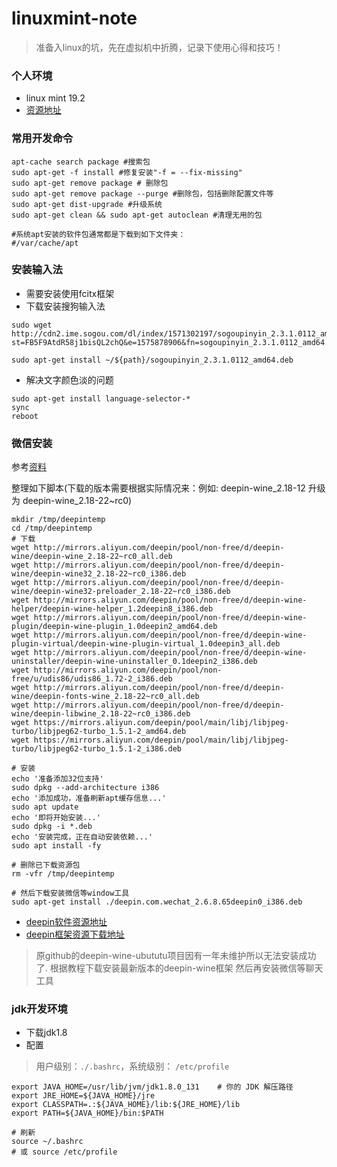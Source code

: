 # linuxmint-note
> 准备入linux的坑，先在虚拟机中折腾，记录下使用心得和技巧！


### 个人环境

+ linux mint 19.2
+ [资源地址](https://mirrors.tuna.tsinghua.edu.cn/linuxmint-cd/stable/19.2/)


### 常用开发命令

``` shell
apt-cache search package #搜索包
sudo apt-get -f install #修复安装"-f = --fix-missing"
sudo apt-get remove package # 删除包
sudo apt-get remove package --purge #删除包，包括删除配置文件等
sudo apt-get dist-upgrade #升级系统
sudo apt-get clean && sudo apt-get autoclean #清理无用的包

#系统apt安装的软件包通常都是下载到如下文件夹：
#/var/cache/apt
```

### 安装输入法

+ 需要安装使用fcitx框架
+ 下载安装搜狗输入法
``` shell
sudo wget http://cdn2.ime.sogou.com/dl/index/1571302197/sogoupinyin_2.3.1.0112_amd64.deb?st=FB5F9AtdR58j1bisQL2chQ&e=1575878906&fn=sogoupinyin_2.3.1.0112_amd64.deb

sudo apt-get install ~/${path}/sogoupinyin_2.3.1.0112_amd64.deb
```

+ 解决文字颜色淡的问题
```
sudo apt-get install language-selector-*
sync
reboot
```

### 微信安装

参考[资料](https://forum.ubuntu.org.cn/viewtopic.php?f=73&p=3217021&sid=6194a64cefc1f4c5ac43dcd8729ca3c8)

整理如下脚本(下载的版本需要根据实际情况来：例如: deepin-wine_2.18-12 升级为 deepin-wine_2.18-22~rc0)
``` shell
mkdir /tmp/deepintemp
cd /tmp/deepintemp
# 下载
wget http://mirrors.aliyun.com/deepin/pool/non-free/d/deepin-wine/deepin-wine_2.18-22~rc0_all.deb
wget http://mirrors.aliyun.com/deepin/pool/non-free/d/deepin-wine/deepin-wine32_2.18-22~rc0_i386.deb
wget http://mirrors.aliyun.com/deepin/pool/non-free/d/deepin-wine/deepin-wine32-preloader_2.18-22~rc0_i386.deb
wget http://mirrors.aliyun.com/deepin/pool/non-free/d/deepin-wine-helper/deepin-wine-helper_1.2deepin8_i386.deb
wget http://mirrors.aliyun.com/deepin/pool/non-free/d/deepin-wine-plugin/deepin-wine-plugin_1.0deepin2_amd64.deb
wget http://mirrors.aliyun.com/deepin/pool/non-free/d/deepin-wine-plugin-virtual/deepin-wine-plugin-virtual_1.0deepin3_all.deb
wget http://mirrors.aliyun.com/deepin/pool/non-free/d/deepin-wine-uninstaller/deepin-wine-uninstaller_0.1deepin2_i386.deb
wget http://mirrors.aliyun.com/deepin/pool/non-free/u/udis86/udis86_1.72-2_i386.deb
wget http://mirrors.aliyun.com/deepin/pool/non-free/d/deepin-wine/deepin-fonts-wine_2.18-22~rc0_all.deb
wget http://mirrors.aliyun.com/deepin/pool/non-free/d/deepin-wine/deepin-libwine_2.18-22~rc0_i386.deb
wget https://mirrors.aliyun.com/deepin/pool/main/libj/libjpeg-turbo/libjpeg62-turbo_1.5.1-2_amd64.deb
wget https://mirrors.aliyun.com/deepin/pool/main/libj/libjpeg-turbo/libjpeg62-turbo_1.5.1-2_i386.deb

# 安装
echo '准备添加32位支持'
sudo dpkg --add-architecture i386
echo '添加成功，准备刷新apt缓存信息...'
sudo apt update
echo '即将开始安装...'
sudo dpkg -i *.deb
echo '安装完成，正在自动安装依赖...'
sudo apt install -fy

# 删除已下载资源包
rm -vfr /tmp/deepintemp

# 然后下载安装微信等window工具
sudo apt-get install ./deepin.com.wechat_2.6.8.65deepin0_i386.deb    
```
+ [deepin软件资源地址](http://mirrors.aliyun.com/deepin/pool/non-free/d/)
+ [deepin框架资源下载地址](http://mirrors.aliyun.com/deepin/pool/non-free/d/deepin-wine/)

> 原github的deepin-wine-ubututu项目因有一年未维护所以无法安装成功了.
> 根据教程下载安装最新版本的deepin-wine框架 然后再安装微信等聊天工具

### jdk开发环境

+ 下载jdk1.8
+ 配置
> 用户级别：`./.bashrc`，系统级别： `/etc/profile`
``` shell
export JAVA_HOME=/usr/lib/jvm/jdk1.8.0_131    # 你的 JDK 解压路径
export JRE_HOME=${JAVA_HOME}/jre
export CLASSPATH=.:${JAVA_HOME}/lib:${JRE_HOME}/lib
export PATH=${JAVA_HOME}/bin:$PATH

# 刷新
source ~/.bashrc
# 或 source /etc/profile
```

